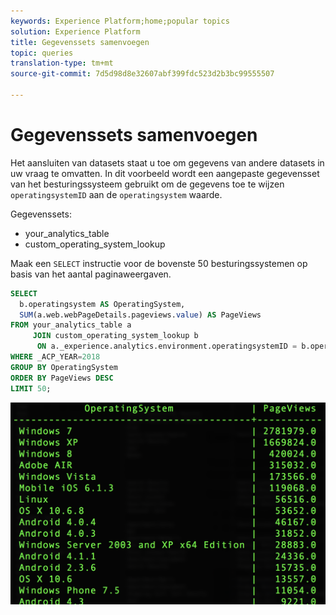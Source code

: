 ```yaml
---
keywords: Experience Platform;home;popular topics
solution: Experience Platform
title: Gegevenssets samenvoegen
topic: queries
translation-type: tm+mt
source-git-commit: 7d5d98d8e32607abf399fdc523d2b3bc99555507

---
```



# Gegevenssets samenvoegen

Het aansluiten van datasets staat u toe om gegevens van andere datasets in uw vraag te omvatten. In dit voorbeeld wordt een aangepaste gegevensset van het besturingssysteem gebruikt om de gegevens toe te wijzen `operatingsystemID` aan de `operatingsystem` waarde.

Gegevenssets:
- your_analytics_table
- custom_operating_system_lookup

Maak een `SELECT` instructie voor de bovenste 50 besturingssystemen op basis van het aantal paginaweergaven.

```sql
SELECT 
  b.operatingsystem AS OperatingSystem,
  SUM(a.web.webPageDetails.pageviews.value) AS PageViews
FROM your_analytics_table a 
     JOIN custom_operating_system_lookup b 
      ON a._experience.analytics.environment.operatingsystemID = b.operatingsystemid 
WHERE _ACP_YEAR=2018 
GROUP BY OperatingSystem 
ORDER BY PageViews DESC
LIMIT 50;
```

![Afbeelding](../images/queries/joining-datasets/select-operating-systems.png)